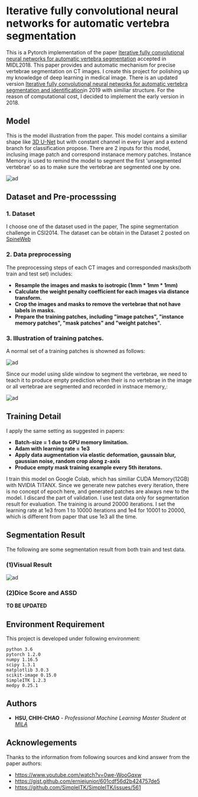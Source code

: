 # Iterative fully convolutional neural networks for automatic vertebra segmentation
This is a Pytorch implementation of the paper [Iterative fully convolutional neural networks for automatic vertebra segmentation](https://openreview.net/forum?id=S1NnlZnjG) accepted in MIDL2018. This paper provides and automatic mechanism for precise vertebrae segmentation on CT images. I create this project for polishing up my knowledge of deep learning in medical image. There is an updated version [Iterative fully convolutional neural networks for automatic vertebra segmentation and identification](https://arxiv.org/abs/1804.04383)in 2019 with similiar structure. For the reason of computational cost, I decided to implement the early version in 2018.

## Model
This is the model illustration from the paper. This model contains a similiar shape like [3D U-Net](https://arxiv.org/abs/1606.06650) but with constant channel in every layer and a extend branch for classification propose. There are 2 inputs for this model, inclusing image patch and correspond instanace memory patches. Instance Memory is used to remind the model to segment the first 'unsegmented vertebrae' so as to make sure the vertebrae are segmented one by one.

![ad](https://github.com/leohsuofnthu/Pytorch-IterativeFCN/blob/master/imgs/model.png)

## Dataset and Pre-processsing

### 1. Dataset
I choose one of the dataset used in the paper, The spine segmentation challenge in CSI2014. The dataset can be obtain in the Dataset 2 posted on [SpineWeb](http://spineweb.digitalimaginggroup.ca/spineweb/index.php?n=Main.Datasets#Dataset_2.3A_Spine_and_Vertebrae_Segmentation)

### 2. Data preprocessing
The preprocessing steps of each CT images and corresponded masks(both train and test set) includes:
* **Resample the images and masks to isotropic (1mm * 1mm * 1mm)**
* **Calculate the weight penalty coefficient for each images via distance transform.**
* **Crop the images and masks to remove the vertebrae that not have labels in masks.**
* **Prepare the training patches, including "image patches", "instance memory patches", "mask patches" and "weight patches".**

### 3. Illustration of training patches.
A normal set of a training patches is showned as follows:

![ad](https://github.com/leohsuofnthu/Pytorch-IterativeFCN/blob/master/imgs/example_normal.png)

Since our model using slide window to segment the vertebrae, we need to teach it to produce empty prediction when their is no vertebrae in the image or all vertebrae are segmented and recorded in instnace memory,:

![ad](https://github.com/leohsuofnthu/Pytorch-IterativeFCN/blob/master/imgs/example_empty.png)

## Training Detail
I apply the same setting as suggested in papers:
* **Batch-size = 1 due to GPU memory limitation.**
* **Adam with learning rate = 1e3**
* **Apply data augmentation via elastic deformation, gaussain blur, gaussian noise, random crop along z-axis**
* **Produce empty mask training example every 5th iteratons.**

I train this model on Google Colab, which has similiar CUDA Memory(12GB) with NVIDIA TITANX. Since we generate new patches every iteration, there is no concept of epoch here, and generated patches are always new to the model. I discard the part of validation. I use test data only for segmentation result for evaluation. The training is around 20000 iterations. I set the learning rate at 1e3 from 1 to 10000 iterations and 1e4 for 10001 to 20000, which is different from paper that use 1e3 all the time. 

## Segmentation Result
The following are some segmentation result from both train and test data.


### (1)Visual Result
![ad](https://github.com/leohsuofnthu/Pytorch-IterativeFCN/blob/master/imgs/result.png)
### (2)Dice Score and ASSD
**TO BE UPDATED**

## Environment Requirement
This project is developed under following environment:
```
python 3.6
pytorch 1.2.0
numpy 1.16.5
scipy 1.3.1
matplotlib 3.0.3
scikit-image 0.15.0
SimpleITK 1.2.3
medpy 0.25.1
```

## Authors

* **HSU, CHIH-CHAO** - *Professional Machine Learning Master Student at [MILA](https://mila.quebec/)* 

## Acknowlegements
Thanks to the information from following sources and kind answer from the paper authors:

* https://www.youtube.com/watch?v=0we-WooGqxw
* https://gist.github.com/erniejunior/601cdf56d2b424757de5
* https://github.com/SimpleITK/SimpleITK/issues/561
